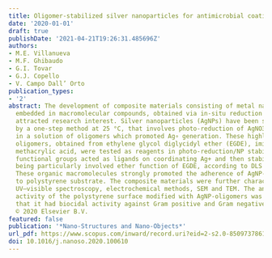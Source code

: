 ```yaml
---
title: Oligomer-stabilized silver nanoparticles for antimicrobial coatings for plastics
date: '2020-01-01'
draft: true
publishDate: '2021-04-21T19:26:31.485696Z'
authors:
- M.E. Villanueva
- M.F. Ghibaudo
- G.I. Tovar
- G.J. Copello
- V. Campo Dall’ Orto
publication_types:
- '2'
abstract: The development of composite materials consisting of metal nanoparticles
  embedded in macromolecular compounds, obtained via in-situ reduction process has
  attracted research interest. Silver nanoparticles (AgNPs) have been synthesized
  by a one-step method at 25 °C, that involves photo-reduction of AgNO3 dissolved
  in a solution of oligomers which promoted Ag∘ generation. These highly functionalized
  oligomers, obtained from ethylene glycol diglycidyl ether (EGDE), imidazole and
  methacrylic acid, were tested as reagents in photo-reduction/NP stabilization. Their
  functional groups acted as ligands on coordinating Ag+ and then stabilizing AgNPs,
  being particularly involved ether function of EGDE, according to DLS and FT-IR evidence.
  These organic macromolecules strongly promoted the adherence of AgNP-oligomers structures
  to polystyrene substrate. The composite materials were further characterized by
  UV–visible spectroscopy, electrochemical methods, SEM and TEM. The antimicrobial
  activity of the polystyrene surface modified with AgNP-oligomers was studied, concluding
  that it had biocidal activity against Gram positive and Gram negative bacteria.
  © 2020 Elsevier B.V.
featured: false
publication: '*Nano-Structures and Nano-Objects*'
url_pdf: https://www.scopus.com/inward/record.uri?eid=2-s2.0-85097378619&doi=10.1016%2fj.nanoso.2020.100610&partnerID=40&md5=94014fc599fb93cfe1a137c4b058b902
doi: 10.1016/j.nanoso.2020.100610
---
```


